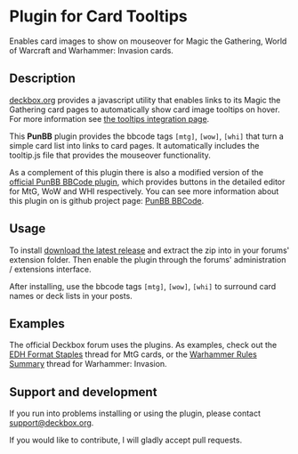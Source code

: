 Plugin for Card Tooltips
========================

Enables card images to show on mouseover for Magic the Gathering, World of Warcraft
and Warhammer: Invasion cards.

Description
-----------

[deckbox.org](http://deckbox.org) provides a javascript utility that enables links to its 
Magic the Gathering card pages to automatically show card image tooltips on hover. 
For more information see [the tooltips integration page](http://deckbox.org/help/tooltips).

This **PunBB** plugin provides the bbcode tags `[mtg]`, `[wow]`, `[whi]` that turn a 
simple card list into links to card pages. It automatically includes the tooltip.js
file that provides the mouseover functionality.

As a complement of this plugin there is also a modified version of the 
[official PunBB BBCode plugin](http://punbb.informer.com/svn/additions/punbb-1.3/extensions/pun_bbcode/),
which provides buttons in the detailed editor for MtG, WoW and WHI respectively. 
You can see more information about this plugin on is github project page: 
[PunBB BBCode](https://github.com/SebastianZaha/punbb_bbcode).


Usage
-----

To install [download the latest release](https://github.com/SebastianZaha/punbb_card_tooltips/releases) 
and extract the zip into in your forums' extension folder. Then enable the plugin through the forums' 
administration / extensions interface.

After installing, use the bbcode tags `[mtg]`, `[wow]`, `[whi]` to surround card names or deck
lists in your posts.


Examples
--------

The official Deckbox forum uses the plugins. As examples, check out the 
[EDH Format Staples](http://deckbox.org/forum/viewtopic.php?id=1871) thread for MtG cards,
or the [Warhammer Rules Summary](http://deckbox.org/forum/viewtopic.php?id=232) thread for
Warhammer: Invasion.


Support and development
-----------------------

If you run into problems installing or using the plugin, please contact 
[support@deckbox.org](mailto:support@deckbox.org).

If you would like to contribute, I will gladly accept pull requests.
